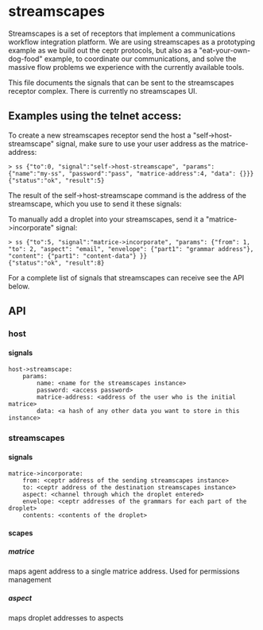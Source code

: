 # streamscapes
Streamscapes is a set of receptors that implement a communications workflow integration platform.  We are using streamscapes as a prototyping example as we build out the ceptr protocols, but also as a "eat-your-own-dog-food" example, to coordinate our communications, and solve the massive flow problems we experience with the currently available tools.

This file documents the signals that can be sent to the streamscapes receptor complex.  There is currently no streamscapes UI.

## Examples using the telnet access:

To create a new streamscapes receptor send the host a "self->host-streamscape" signal, make sure to use your user address as the matrice-address:

    > ss {"to":0, "signal":"self->host-streamscape", "params": {"name":"my-ss", "password":"pass", "matrice-address":4, "data": {}}}
    {"status":"ok", "result":5}

The result of the self->host-streamscape command is the address of the streamscape, which you use to send it these signals:

To manually add a droplet into your streamscapes, send it a "matrice->incorporate" signal:

    > ss {"to":5, "signal":"matrice->incorporate", "params": {"from": 1, "to": 2, "aspect": "email", "envelope": {"part1": "grammar address"}, "content": {"part1": "content-data"} }}
    {"status":"ok", "result":8}

For a complete list of signals that streamscapes can receive see the API below.
  

## API

### host
#### signals
    host->streamscape:
        params:
            name: <name for the streamscapes instance>
            password: <access password>
            matrice-address: <address of the user who is the initial matrice>
            data: <a hash of any other data you want to store in this instance>               

### streamscapes
#### signals
    matrice->incorporate:
        from: <ceptr address of the sending streamscapes instance>
        to: <ceptr address of the destination streamscapes instance>
        aspect: <channel through which the droplet entered>
        envelope: <ceptr addresses of the grammars for each part of the droplet>
        contents: <contents of the droplet>

#### scapes

##### matrice
maps agent address to a single matrice address.  Used for permissions management

##### aspect
maps droplet addresses to aspects
